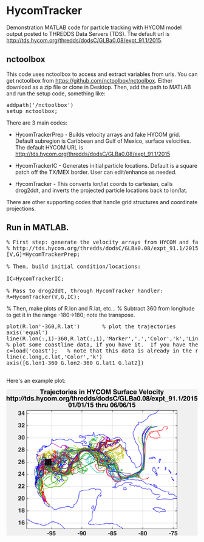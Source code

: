 # HycomTracker
Demonstration MATLAB code for particle tracking with HYCOM model output posted to THREDDS Data Servers (TDS).  The default url is http://tds.hycom.org/thredds/dodsC/GLBa0.08/expt_91.1/2015. 


## nctoolbox
This code uses nctoolbox to access and extract variables from urls. You can get nctoolbox from https://github.com/nctoolbox/nctoolbox.  Either download as a zip file or clone in Desktop.  Then, add the path to MATLAB and run the setup code, something like: 

<pre>
addpath('<path_to_nctoolbox>/nctoolbox')
setup_nctoolbox; 
</pre>


There are 3 main codes: 

+ HycomTrackerPrep - Builds velocity arrays and fake HYCOM grid.  Default subregion is Caribbean and Gulf of Mexico, surface velocities. The default HYCOM URL is http://tds.hycom.org/thredds/dodsC/GLBa0.08/expt_91.1/2015

+ HycomTrackerIC - Generates initial particle locations.  Default is a square patch off the TX/MEX border.  User can edit/enhance as needed.

+ HycomTracker - This converts lon/lat coords to cartesian, calls drog2ddt, and inverts the projected particle locations back to lon/lat.

There are other supporting codes that handle grid structures and coordinate projections.  

## Run in MATLAB.


<pre>
% First step: generate the velocity arrays from HYCOM and fake HYCOM/finite element grid.  
% http://tds.hycom.org/thredds/dodsC/GLBa0.08/expt_91.1/2015
[V,G]=HycomTrackerPrep;

% Then, build initial condition/locations:

IC=HycomTrackerIC;

% Pass to drog2ddt, through HycomTracker handler:
R=HycomTracker(V,G,IC);
</pre>

% Then, make plots of R.lon and R.lat, etc...
% Subtract 360 from longitude to get it in the range -180->180; note the transpose.


<pre>
plot(R.lon'-360,R.lat')       % plot the trajectories
axis('equal')
line(R.lon(:,1)-360,R.lat(:,1),'Marker','.','Color','k','LineStyle','none')    % plot the initial positions
% plot some coastline data, if you have it.  If you have the mapping toolbox, then:
c=load('coast');   % note that this data is already in the range -180->180
line(c.long,c.lat,'Color','k')
axis([G.lon1-360 G.lon2-360 G.lat1 G.lat2])

</pre>




Here's an example plot:

![TestImage1](ExamplePlot.png "Example")
